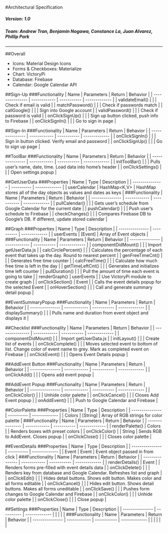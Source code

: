 #Architectural Specification
##### Version: 1.0
##### Team: Andrew Tran, Benjamin Nogawa, Constance La, Juan Alvarez, Phillip Park
---
##Overall
- Icons: Material Design Icons
- Forms & Checkboxes: Materialize
- Chart: VictoryPi
- Database: Firebase
- Calendar: Google Calendar API

##Sign-Up
###Functionality
| Name            | Parameters   | Return      | Behavior      |
| --------------- | ------------ | ----------- | ------------- |
| validateEmail() |              |             | Check if email is valid |
| matchPassword() |              |             | Check if passwords match |
| callGoogle()    |              |             | Sign into Google account |
| validPassword() |              |             | Check if password is valid |
| onClickSignUp() |              |             | Sign up button clicked, push info to Firebase |
| onClickSignIn() |              |             | Go to sign in page |

##Sign-In
###Functionality
| Name            | Parameters   | Return      | Behavior      |
| --------------- | ------------ | ----------- | ------------- |
| onClickSignIn() |              |             | Sign in button clicked. Verify email and password |
| onClickSignUp() |              |             | Go to sign up page |

##ToolBar
###Functionality
| Name            | Parameters   | Return      | Behavior      |
| --------------- | ------------ | ----------- | ------------- |
| initToolBar()   |              |             | Pulls user’s name, date, time. Load data into home’s header |
| onClickSettings() |              |             | Open settings popup |

##GetUserData
###Properties
| Name            | Type   | Description |
| --------------- | ---------- | ------------- |
| userCalendar    | HashMap<K,V> | HashMap stores all of the day objects as values and dates as keys |
###Functionality
| Name            | Parameters   | Return      | Behavior      |
| --------------- | ------------ | ----------- | ------------- |
| pullCalendar() |              |             | Gets user’s schedule from Google Calendar for the current date |
| pushCalendar() |              |             | Push user’s schedule to Firebase |
| checkChanges() |              |             | Compares Firebase DB to Google’s DB. If different, update stored calendar |

##Graph
###Properties
| Name            | Type   | Description |
| --------------- | ---------- | ------------- |
| userEvents      | [Event]    | Array of Event objects |
###Functionality
| Name            | Parameters   | Return      | Behavior      |
| --------------- | ------------ | ----------- | ------------- |
| componentDidMount() |              |             | Import getUserData.js |
| calcCirclePercent() |              |             | Calculates the percentage of each event that takes up the day. Round to nearest percent |
| genFreeTimeCnt()    |              |             | Generates free time counter |
| calcFreeTime() |              |             | Calculate how much free time is left in the day |
| getTimeLeftCnt()      |       |             | Generates and initializes time left counter |
| pullDuration()      |       |             | Pull the amount of time each event is going to take |
| renderGraph()      | userEvents |             | Use VictoryPi module to create graph |
| onClickSection() |  Event  |             | Calls the event details popup for the selected Event |
| onHoverSection()      |       |             | Call and generate summary detail popup |

##EventSummaryPopup
###Functionality
| Name            | Parameters   | Return      | Behavior      |
| --------------- | ------------ | ----------- | ------------- |
| displaySummary()      |       |             | Pulls name and duration from event object and displays it |

##Checklist
###Functionality
| Name            | Parameters   | Return      | Behavior      |
| --------------- | ------------ | ----------- | ------------- |
| componentDidMount() |              |             | Import getUserData.js |
| initLayout() |              |             | Create list of events |
| onClickComplete() |              |             | Moves selected event to bottom of list. Change color of event name to grey. Mark as completed event on Firebase |
| onClickEvent() |              |             | Opens Event Details popup |

##AddEvent Button
###Functionality
| Name            | Parameters   | Return      | Behavior      |
| --------------- | ------------ | ----------- | ------------- |
| onClickAdd() |              |             | Opens add event popup |

##AddEvent Popup
###Functionality
| Name            | Parameters   | Return      | Behavior      |
| --------------- | ------------ | ----------- | ------------- |
| onClickColor() |              |             | Unhide color palette |
| onClickCancel() |              |             | Closes Add Event popup |
| onAddEvent() |              |             | Push to Google Calendar and Firebase |

##ColorPalette
###Properties
| Name            | Type   | Description |
| --------------- | ---------- | ------------- |
| Colors |  [String]  | Array of RGB strings for color palette |
###Functionality
| Name            | Parameters   | Return      | Behavior      |
| --------------- | ------------ | ----------- | ------------- |
| renderPalette() | Colors       |             | Renders boxes with preset colors |
| onClickColor() |              |  String | Sends RGB to AddEvent. Closes popup |
| onClickClose() |         |             | Closes color palette |

##EventDetails
###Properties
| Name            | Type   | Description |
| --------------- | ---------- | ------------- |
| Event |  Event  | Event object passed in from click |
###Functionality
| Name            | Parameters   | Return      | Behavior      |
| --------------- | ------------ | ----------- | ------------- |
| renderDetails() | Event        |         | Renders forms pre-filled with event details data |
| onClickDelete() |              |             | Renders key from database and Google Calendar. Refreshes list and graph |
| onClickEdit() |              |             | Hides detail buttons. Shows edit button. Makes color and all forms editable |
| onClickCancel() |              |             | Hides edit button. Shows detail buttons. Makes all forms uneditable |
| onClickSave() |              |             | Pushes form changes to Google Calendar and Firebase |
| onClickColor() |              |             | Unhide color palette |
| onClickClose() |              |             | Close popup |

##Settings
###Properties
| Name            | Type   | Description |
| --------------- | ---------- | ------------- |
|                 |            |               |
###Functionality
| Name            | Parameters   | Return      | Behavior      |
| --------------- | ------------ | ----------- | ------------- |
|                 |              |             |               |